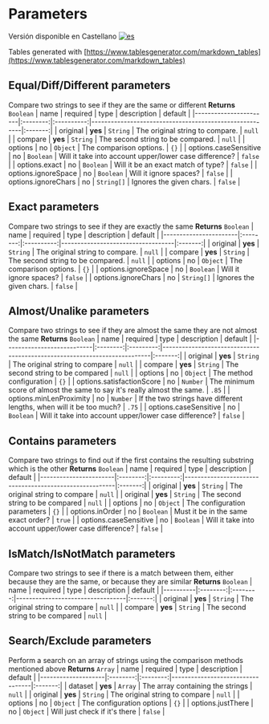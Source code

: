 # Parameters #
Versión disponible en Castellano [![es](https://img.shields.io/badge/lang-es-red.svg)](/doc/es/parameters.md)

Tables generated with [https://www.tablesgenerator.com/markdown_tables](https://www.tablesgenerator.com/markdown_tables)

## Equal/Diff/Different parameters
Compare two strings to see if they are the same or different
**Returns** `Boolean`
| name                  | required |    type    | description                                            | default |
|-----------------------|:--------:|:----------:|--------------------------------------------------------|:-------:|
| original              |  **yes** |  `String`  | The original string to compare.                        |  `null` |
| compare               |  **yes** |  `String`  | The second string to be compared.                      |  `null` |
| options               |    no    |  `Object`  | The comparison options.                                |   `{}`  |
| options.caseSensitive |    no    |  `Boolean` | Will it take into account upper/lower case difference? | `false` |
| options.exact         |    no    |  `Boolean` | Will it be an exact match of type?                     | `false` |
| options.ignoreSpace   |    no    |  `Boolean` | Will it ignore spaces?                                 | `false` |
| options.ignoreChars   |    no    | `String[]` | Ignores the given chars.                               | `false` |

## Exact parameters
Compare two strings to see if they are exactly the same
**Returns** `Boolean`
| name                  | required |    type    | description                       | default |
|-----------------------|:--------:|:----------:|-----------------------------------|:-------:|
| original              |  **yes** |  `String`  | The original string to compare.   |  `null` |
| compare               |  **yes** |  `String`  | The second string to be compared. |  `null` |
| options               |    no    |  `Object`  | The comparison options.           |   `{}`  |
| options.ignoreSpace   |    no    |  `Boolean` | Will it ignore spaces?            | `false` |
| options.ignoreChars   |    no    | `String[]` | Ignores the given chars.          | `false` |

## Almost/Unalike parameters
Compare two strings to see if they are almost the same they are not almost the same
**Returns** `Boolean`
| name                      | required |    type   | description                                                              | default |
|---------------------------|:--------:|:---------:|--------------------------------------------------------------------------|:-------:|
| original                  |  **yes** |  `String` | The original string to compare                                           |  `null` |
| compare                   |  **yes** |  `String` | The second string to be compared                                         |  `null` |
| options                   |    no    |  `Object` | The method configuration                                                 |   `{}`  |
| options.satisfactionScore |    no    |  `Number` | The minimum score of almost the same to say it's really almost the same. |  `.85`  |
| options.minLenProximity   |    no    |  `Number` | If the two strings have different lengths, when will it be too much?     |   `.75`  |
| options.caseSensitive     |    no    | `Boolean` | Will it take into account upper/lower case difference?                   | `false` |

## Contains parameters
Compare two strings to find out if the first contains the resulting substring which is the other
**Returns** `Boolean`
| name                  | required |    type   | description                                            | default |
|-----------------------|:--------:|:---------:|--------------------------------------------------------|:-------:|
| original              |  **yes** |  `String` | The original string to compare                         |  `null` |
| original              |  **yes** |  `String` | The second string to be compared                       |  `null` |
| options               |    no    |  `Object` | The configuration parameters                           |   `{}`  |
| options.inOrder       |    no    | `Boolean` | Must it be in the same exact order?                    |  `true` |
| options.caseSensitive |    no    | `Boolean` | Will it take into account upper/lower case difference? | `false` |

## IsMatch/IsNotMatch parameters
Compare two strings to see if there is a match between them, either because they are the same, or because they are similar
**Returns** `Boolean`
| name     | required |   type   | description                      | default |
|----------|:--------:|:--------:|----------------------------------|:-------:|
| original |  **yes** | `String` | The original string to compare   |  `null` |
| compare  |  **yes** | `String` | The second string to be compared |  `null` |

## Search/Exclude parameters
Perform a search on an array of strings using the comparison methods mentioned above
**Returns** `Array`
|        name        | required |   type   | description                      | default |
|--------------------|:--------:|:--------:|----------------------------------|:-------:|
| dataset            |  **yes** |  `Array` | The array containing the strings |  `null` |
| original           |  **yes** | `String` | The original string to compare   |  `null` |
| options            |    no    | `Object` | The configuration options        |   `{}`  |
| options.justThere  |    no    | `Object` | Will just check if it's there   | `false` |